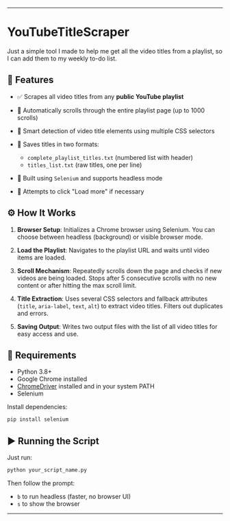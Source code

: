 
---
# YouTubeTitleScraper

Just a simple tool I made to help me get all the video titles from a playlist, so I can add them to my weekly to-do list.

## 🧰 Features

* ✅ Scrapes all video titles from any **public YouTube playlist**
* 🚀 Automatically scrolls through the entire playlist page (up to 1000 scrolls)
* 🧠 Smart detection of video title elements using multiple CSS selectors
* 💾 Saves titles in two formats:

  * `complete_playlist_titles.txt` (numbered list with header)
  * `titles_list.txt` (raw titles, one per line)
* 🧱 Built using `Selenium` and supports headless mode
* 🔎 Attempts to click "Load more" if necessary

## ⚙️ How It Works

1. **Browser Setup**:
   Initializes a Chrome browser using Selenium. You can choose between headless (background) or visible browser mode.

2. **Load the Playlist**:
   Navigates to the playlist URL and waits until video items are loaded.

3. **Scroll Mechanism**:
   Repeatedly scrolls down the page and checks if new videos are being loaded. Stops after 5 consecutive scrolls with no new content or after hitting the max scroll limit.

4. **Title Extraction**:
   Uses several CSS selectors and fallback attributes (`title`, `aria-label`, `text`, `alt`) to extract video titles. Filters out duplicates and errors.

5. **Saving Output**:
   Writes two output files with the list of all video titles for easy access and use.

## 📝 Requirements

* Python 3.8+
* Google Chrome installed
* [ChromeDriver](https://googlechromelabs.github.io/chrome-for-testing/) installed and in your system PATH
* Selenium

Install dependencies:

```bash
pip install selenium
```

## ▶️ Running the Script

Just run:

```bash
python your_script_name.py
```

Then follow the prompt:

* `b` to run headless (faster, no browser UI)
* `s` to show the browser

---
